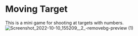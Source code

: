 # Moving Target
This is a mini game for shooting at targets with numbers.
![Screenshot_2022-10-10_155209__2_-removebg-preview (1)](https://user-images.githubusercontent.com/112943652/194871637-11f15dc0-c174-406e-936f-816ec2398011.png)

